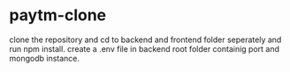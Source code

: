 # paytm-clone
clone the repository and cd to backend and frontend folder seperately and run npm install.
create a .env file in backend root folder containig port and mongodb instance.
